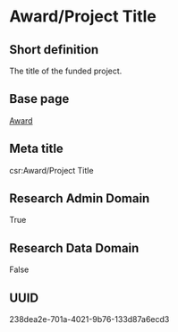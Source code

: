 # Award/Project Title
## Short definition
The title of the funded project.
## Base page
[Award](https://github.com/EuroCRIS/CASRAI-Dictionairies/blob/main/Objects/Award.md)
## Meta title
csr:Award/Project Title
## Research Admin Domain
True
## Research Data Domain
False
## UUID
238dea2e-701a-4021-9b76-133d87a6ecd3
